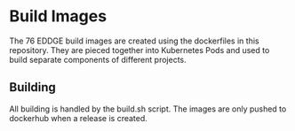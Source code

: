 # Build Images
The 76 EDDGE build images are created using the dockerfiles in this repository. They are pieced together into Kubernetes Pods and used to build separate components of different projects.

## Building
All building is handled by the build.sh script. The images are only pushed to dockerhub when a release is created.
